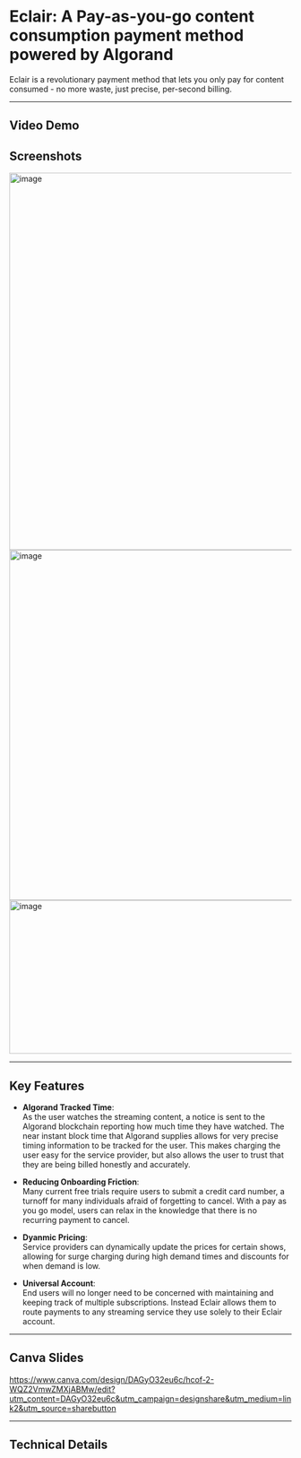 # Eclair: A Pay-as-you-go content consumption payment method powered by Algorand

Eclair is a revolutionary payment method that lets you only pay for content consumed - no more waste, just precise, per-second billing. 

---
## Video Demo

## Screenshots

<img width="1331" height="673" alt="image" src="https://github.com/user-attachments/assets/1d8a7b28-a673-4bf1-8c2e-6c21474e2eaf" />

<img width="1068" height="625" alt="image" src="https://github.com/user-attachments/assets/978f1a2a-1ff3-4118-86de-f1b918ac14bb" />

<img width="840" height="274" alt="image" src="https://github.com/user-attachments/assets/2b0f8f99-964d-43ce-b44a-4473890da661" />

--- 

## Key Features

- **Algorand Tracked Time**:  
  As the user watches the streaming content, a notice is sent to the Algorand blockchain reporting how much time they have watched. The near instant block time that Algorand supplies allows for very precise timing information to be tracked for the user. This makes charging the user easy for the service provider, but also allows the user to trust that they are being billed honestly and accurately.

- **Reducing Onboarding Friction**:  
  Many current free trials require users to submit a credit card number, a turnoff for many individuals afraid of forgetting to cancel. With a pay as you go model, users can relax in the knowledge that there is no recurring payment to cancel.

- **Dyanmic Pricing**:  
  Service providers can dynamically update the prices for certain shows, allowing for surge charging during high demand times and discounts for when demand is low. 

- **Universal Account**:  
  End users will no longer need to be concerned with maintaining and keeping track of multiple subscriptions. Instead Eclair allows them to route payments to any streaming service they use solely to their Eclair account.

  
---

## Canva Slides

https://www.canva.com/design/DAGyO32eu6c/hcof-2-WQZ2VmwZMXjABMw/edit?utm_content=DAGyO32eu6c&utm_campaign=designshare&utm_medium=link2&utm_source=sharebutton

---

## Technical Details

